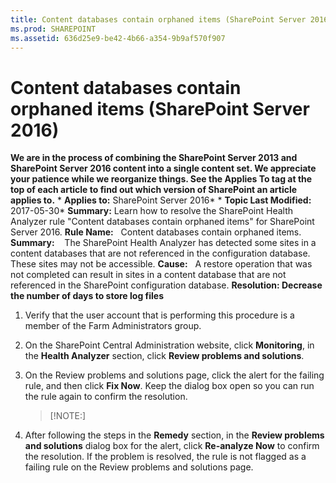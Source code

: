 ```yaml
---
title: Content databases contain orphaned items (SharePoint Server 2016)
ms.prod: SHAREPOINT
ms.assetid: 636d25e9-be42-4b66-a354-9b9af570f907
---
```



# Content databases contain orphaned items (SharePoint Server 2016)
 **We are in the process of combining the SharePoint Server 2013 and SharePoint Server 2016 content into a single content set. We appreciate your patience while we reorganize things. See the Applies To tag at the top of each article to find out which version of SharePoint an article applies to.** * **Applies to:** SharePoint Server 2016*  * **Topic Last Modified:** 2017-05-30* **Summary:** Learn how to resolve the SharePoint Health Analyzer rule "Content databases contain orphaned items" for SharePoint Server 2016. **Rule Name:**   Content databases contain orphaned items. **Summary:**    The SharePoint Health Analyzer has detected some sites in a content databases that are not referenced in the configuration database. These sites may not be accessible. **Cause:**   A restore operation that was not completed can result in sites in a content database that are not referenced in the SharePoint configuration database. **Resolution: Decrease the number of days to store log files**
1. Verify that the user account that is performing this procedure is a member of the Farm Administrators group.
    
  
2. On the SharePoint Central Administration website, click **Monitoring**, in the **Health Analyzer** section, click **Review problems and solutions**.
    
  
3. On the Review problems and solutions page, click the alert for the failing rule, and then click **Fix Now**. Keep the dialog box open so you can run the rule again to confirm the resolution.
    
    > [!NOTE:]
      
4. After following the steps in the **Remedy** section, in the **Review problems and solutions** dialog box for the alert, click **Re-analyze Now** to confirm the resolution. If the problem is resolved, the rule is not flagged as a failing rule on the Review problems and solutions page.
    
  

